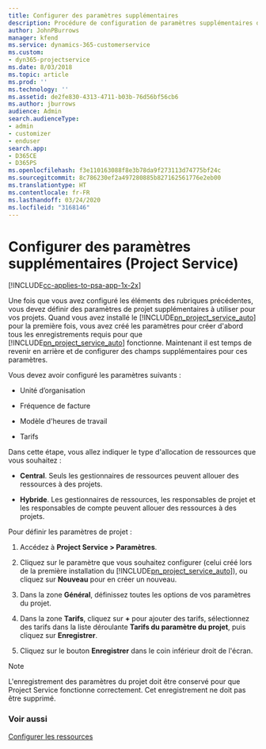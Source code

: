 ```yaml
---
title: Configurer des paramètres supplémentaires
description: Procédure de configuration de paramètres supplémentaires dans Project Service
author: JohnPBurrows
manager: kfend
ms.service: dynamics-365-customerservice
ms.custom:
- dyn365-projectservice
ms.date: 8/03/2018
ms.topic: article
ms.prod: ''
ms.technology: ''
ms.assetid: de2fe830-4313-4711-b03b-76d56bf56cb6
ms.author: jburrows
audience: Admin
search.audienceType:
- admin
- customizer
- enduser
search.app:
- D365CE
- D365PS
ms.openlocfilehash: f3e110163088f8e3b78da9f273113d74775bf24c
ms.sourcegitcommit: 8c786230ef2a497280885b827162561776e2eb00
ms.translationtype: HT
ms.contentlocale: fr-FR
ms.lasthandoff: 03/24/2020
ms.locfileid: "3168146"
---
```

# <a name="configure-additional-parameter-settings-project-service"></a>Configurer des paramètres supplémentaires (Project Service)

[!INCLUDE[cc-applies-to-psa-app-1x-2x](../includes/cc-applies-to-psa-app-1x-2x.md)]

Une fois que vous avez configuré les éléments des rubriques précédentes, vous devez définir des paramètres de projet supplémentaires à utiliser pour vos projets. Quand vous avez installé le [!INCLUDE[pn_project_service_auto](../includes/pn-project-service-auto.md)] pour la première fois, vous avez créé les paramètres pour créer d'abord tous les enregistrements requis pour que [!INCLUDE[pn_project_service_auto](../includes/pn-project-service-auto.md)] fonctionne. Maintenant il est temps de revenir en arrière et de configurer des champs supplémentaires pour ces paramètres.  
  
 Vous devez avoir configuré les paramètres suivants :  
  
-   Unité d’organisation  
  
-   Fréquence de facture  
  
-   Modèle d'heures de travail  
  
-   Tarifs  
 
Dans cette étape, vous allez indiquer le type d'allocation de ressources que vous souhaitez :  
  
- **Central**. Seuls les gestionnaires de ressources peuvent allouer des ressources à des projets.  
  
- **Hybride**. Les gestionnaires de ressources, les responsables de projet et les responsables de compte peuvent allouer des ressources à des projets.  
  
 
Pour définir les paramètres de projet :  
  
1. Accédez à **Project Service > Paramètres**.  
  
2. Cliquez sur le paramètre que vous souhaitez configurer (celui créé lors de la première installation du [!INCLUDE[pn_project_service_auto](../includes/pn-project-service-auto.md)]), ou cliquez sur **Nouveau** pour en créer un nouveau.  
  
3. Dans la zone **Général**, définissez toutes les options de vos paramètres du projet.  
  
4. Dans la zone **Tarifs**, cliquez sur **+** pour ajouter des tarifs, sélectionnez des tarifs dans la liste déroulante **Tarifs du paramètre du projet**, puis cliquez sur **Enregistrer**.  
  
5. Cliquez sur le bouton **Enregistrer** dans le coin inférieur droit de l'écran.  

> [!NOTE]
> L'enregistrement des paramètres du projet doit être conservé pour que Project Service fonctionne correctement. Cet enregistrement ne doit pas être supprimé.

### <a name="see-also"></a>Voir aussi  
 [Configurer les ressources](../project-service/set-up-resources.md)
